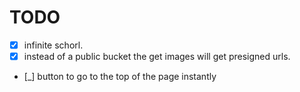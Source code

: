# TODO

-   [x] infinite schorl.
-   [x] instead of a public bucket the get images will get presigned urls.
-   [_] button to go to the top of the page instantly
